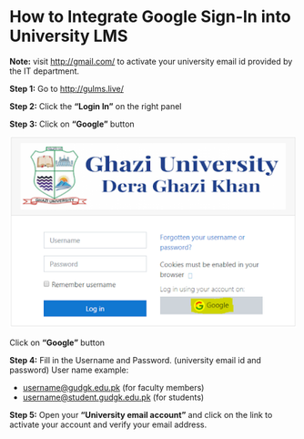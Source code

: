 # How to Integrate Google Sign-In into University LMS 

**Note:** visit <http://gmail.com/> to activate your university email id provided by the IT department.

**Step 1:** Go to  <http://gulms.live/>

**Step 2:** Click the **“Login In”** on the right panel

**Step 3:** Click on **“Google”** button

![image](img/google-signin3.png)

Click on **“Google”** button

**Step 4:** Fill in the Username and Password.  (university email id and password)
User name example:

- <username@gudgk.edu.pk> (for faculty members)
- <username@student.gudgk.edu.pk> (for students)

**Step 5:** Open your **“University email account”** and click on the link to activate your account and verify your email address. 
